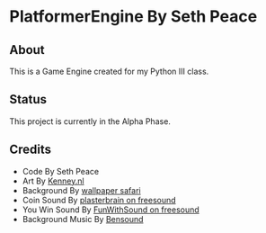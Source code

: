 # PlatformerEngine By Seth Peace
## About
This is a Game Engine created for my Python III class.

## Status
This project is currently in the Alpha Phase.

## Credits
   * Code By Seth Peace
   * Art By [Kenney.nl](https://kenney.nl)
   * Background By [wallpaper safari](https://wallpapersafari.com/w/rpsTXa)
   * Coin Sound By [plasterbrain on freesound](https://freesound.org/people/plasterbrain/sounds/242857/)
   * You Win Sound By [FunWithSound on freesound](https://freesound.org/people/FunWithSound/sounds/456966/)
   * Background Music By [Bensound](https://www.bensound.com/royalty-free-music/track/extreme-action)